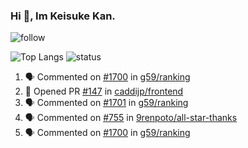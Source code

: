 ### Hi 👋, Im Keisuke Kan.

<!--
**9renpoto/9renpoto** is a ✨ _special_ ✨ repository because its `README.md` (this file) appears on your GitHub profile.

Here are some ideas to get you started:

- 🔭 I’m currently working on ...
- 🌱 I’m currently learning ...
- 👯 I’m looking to collaborate on ...
- 🤔 I’m looking for help with ...
- 💬 Ask me about ...
- 📫 How to reach me: ...
- 😄 Pronouns: ...
- ⚡ Fun fact: ...
-->

![follow](https://img.shields.io/github/followers/9renpoto?label=Follow&style=social)

![Top Langs](https://github-readme-stats.vercel.app/api/top-langs/?username=9renpoto&hide=html&layout=compact)
![status](https://github-readme-stats.vercel.app/api?username=9renpoto&show_icons=true&count_private=true&hide=issues,contribs)

<!--START_SECTION:activity-->
1. 🗣 Commented on [#1700](https://github.com/g59/ranking/issues/1700) in [g59/ranking](https://github.com/g59/ranking)
2. 💪 Opened PR [#147](https://github.com/caddijp/frontend/pull/147) in [caddijp/frontend](https://github.com/caddijp/frontend)
3. 🗣 Commented on [#1701](https://github.com/g59/ranking/issues/1701) in [g59/ranking](https://github.com/g59/ranking)
4. 🗣 Commented on [#755](https://github.com/9renpoto/all-star-thanks/issues/755) in [9renpoto/all-star-thanks](https://github.com/9renpoto/all-star-thanks)
5. 🗣 Commented on [#1700](https://github.com/g59/ranking/issues/1700) in [g59/ranking](https://github.com/g59/ranking)
<!--END_SECTION:activity-->

